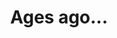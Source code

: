---
title: Ages ago...
description: Them streets are morphing. Essay on gentrification.
url: http://fredmercy.com/blog/photofeed/2016-08-04/ages-ago.jpg
---